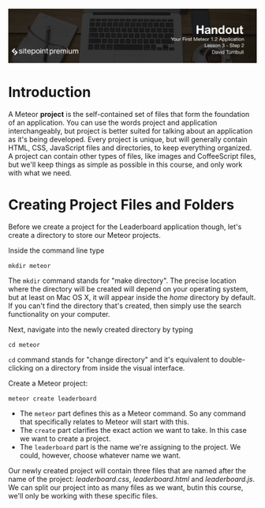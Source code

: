 ![](headings/3.2.png)

# Introduction

A Meteor **project** is the self-contained set of files that form the foundation of an application. You can use the words project and application interchangeably, but project is better suited for talking about an application as it's being developed. Every project is unique, but will generally contain HTML, CSS, JavaScript files and directories, to keep everything organized. A project can contain other types of files, like images and CoffeeScript files, but we'll keep things as simple as possible in this course, and only work with what we need.

# Creating Project Files and Folders

Before we create a project for the Leaderboard application though, let's create a directory to store our Meteor projects.

Inside the command line type

```
mkdir meteor
```

The `mkdir` command stands for "make directory". The precise location where the directory will be created will depend on your operating system, but at least on Mac OS X, it will appear inside the *home* directory by default. If you can't find the directory that's created, then simply use the search functionality on your computer.

Next, navigate into the newly created directory by typing

```
cd meteor
```

`cd` command stands for "change directory" and it's equivalent to double-clicking on a directory from inside the visual interface.

Create a Meteor project:

```
meteor create leaderboard
```

* The `meteor` part defines this as a Meteor command. So any command that specifically relates to Meteor will start with this.
* The `create` part clarifies the exact action we want to take. In this case we want to create a project.
* The `leaderboard` part is the name we're assigning to the project. We could, however, choose whatever name we want.

Our newly created project will contain three files that are named after the name of the project: *leaderboard.css*, *leaderboard.html* and *leaderboard.js*. We can split our project into as many files as we want, butin this course, we'll only be working with these specific files.